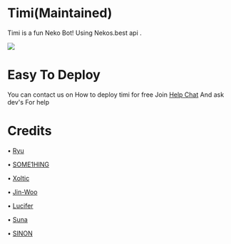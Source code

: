 # Timi(Maintained)
Timi is a fun Neko Bot!
Using Nekos.best api
.
<HTML>
<BODY>
  <IMG SRC="https://telegra.ph/file/e9cce8b66270a4228fba6.jpg">
</BODY>
</HTML>

# Easy To Deploy
You can contact us on How to deploy timi for free
Join [Help Chat](https://t.me/Sebastian_support)
And ask dev's For help


# Credits
• [Ryu](GitHub.com/Ryu120) 

• [SOME1HING](GitHub.com/SOME-1HING)

• [Xoltic](GitHub.com/TheBlacklinen)

• [Jin-Woo](GitHub.com/ShamonJinwoo)

• [Lucifer](GitHub.com/Luciferkun)

• [Suna](GitHub.com/SunaRintaro2)

• [SINON](GitHub.com/SINON3)
